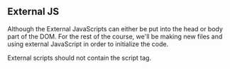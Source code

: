 ## External JS

Although the <script> tag is used on HTML, we often use external JavaScripts. As such, make sure to make scripts in external files. Scripts can be accessed through external files. JS files have the extensions .js. 

Let's access an external file.

- First, open a text file and name it "test.js"

- In the text file, write down `alert("You clicked the button");`

Then, run this:

   <head>
     <script **src="test.js"**></script>
   </head>
External JavaScripts can either be put into the head or body part of the DOM. For the rest of the course, we'll be making new files and using external JavaScript in order to initialize the code.

External scripts should not contain the script tag. 